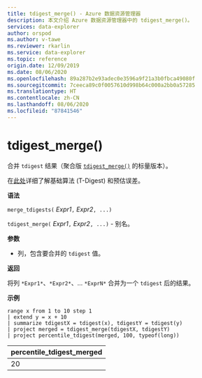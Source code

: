 ```yaml
---
title: tdigest_merge() - Azure 数据资源管理器
description: 本文介绍 Azure 数据资源管理器中的 tdigest_merge()。
services: data-explorer
author: orspod
ms.author: v-tawe
ms.reviewer: rkarlin
ms.service: data-explorer
ms.topic: reference
origin.date: 12/09/2019
ms.date: 08/06/2020
ms.openlocfilehash: 89a287b2e93adec0e3596a9f21a3b0fbca49080f
ms.sourcegitcommit: 7ceeca89c0f0057610d998b64c000a2bb0a57285
ms.translationtype: HT
ms.contentlocale: zh-CN
ms.lasthandoff: 08/06/2020
ms.locfileid: "87841546"
---
```

# <a name="tdigest_merge"></a>tdigest_merge()

合并 `tdigest` 结果（聚合版 [`tdigest_merge()`](tdigest-merge-aggfunction.md) 的标量版本）。

在[此处](percentiles-aggfunction.md#estimation-error-in-percentiles)详细了解基础算法 (T-Digest) 和预估误差。

**语法**

`merge_tdigests(` *Expr1*`,` *Expr2*`, ...)`

`tdigest_merge(` *Expr1*`,` *Expr2*`, ...)` - 别名。

**参数**

* 列，包含要合并的 `tdigest` 值。

**返回**

将列 `*Expr1*`、`*Expr2*`、... `*ExprN*` 合并为一个 `tdigest` 后的结果。

**示例**

<!-- csl: https://help.kusto.chinacloudapi.cn:443/Samples -->
```kusto
range x from 1 to 10 step 1 
| extend y = x + 10
| summarize tdigestX = tdigest(x), tdigestY = tdigest(y)
| project merged = tdigest_merge(tdigestX, tdigestY)
| project percentile_tdigest(merged, 100, typeof(long))
```

|percentile_tdigest_merged|
|---|
|20|
